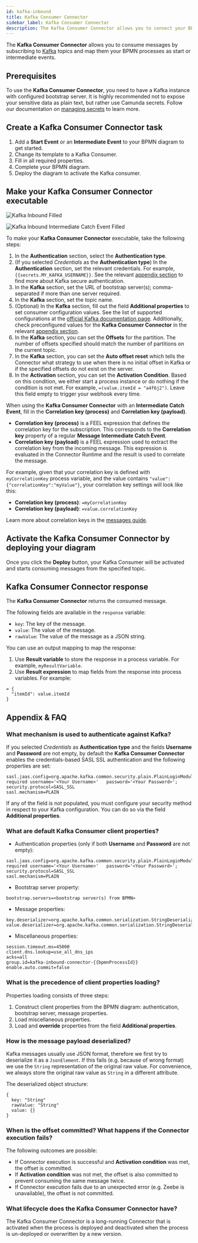 ```yaml
---
id: kafka-inbound
title: Kafka Consumer Connector
sidebar_label: Kafka Consumer Connector
description: The Kafka Consumer Connector allows you to connect your BPMN service with Kafka. Learn how to create a Kafka Consumer Connector and make it executable.
---
```


The **Kafka Consumer Connector** allows you to consume messages by subscribing to [Kafka](https://kafka.apache.org/) topics and map them your BPMN processes as start or intermediate events.

## Prerequisites

To use the **Kafka Consumer Connector**, you need to have a Kafka instance with configured bootstrap server.
It is highly recommended not to expose your sensitive data as plain text, but rather use Camunda secrets. Follow our documentation on [managing secrets](/components/console/manage-clusters/manage-secrets.md) to learn more.

## Create a Kafka Consumer Connector task

1. Add a **Start Event** or an **Intermediate Event** to your BPMN diagram to get started.
2. Change its template to a Kafka Consumer.
3. Fill in all required properties.
4. Complete your BPMN diagram.
5. Deploy the diagram to activate the Kafka consumer.

## Make your Kafka Consumer Connector executable

![Kafka Inbound Filled](../img/connectors-kafka-inbound-filled.png)

![Kafka Inbound Intermediate Catch Event Filled](../img/connectors-kafka-inbound-intermediate-catch-event-filled.png)

To make your **Kafka Consumer Connector** executable, take the following steps:

1. In the **Authentication** section, select the **Authentication type**.
2. (If you selected _Credentials_ as the **Authentication type**) In the **Authentication** section, set the relevant credentials. For example, `{{secrets.MY_KAFKA_USERNAME}}`. See the relevant [appendix section](#what-mechanism-is-used-to-authenticate-against-kafka) to find more about Kafka secure authentication.
3. In the **Kafka** section, set the URL of bootstrap server(s); comma-separated if more than one server required.
4. In the **Kafka** section, set the topic name.
5. (Optional) In the **Kafka** section, fill out the field **Additional properties** to set consumer configuration values. See the list of supported configurations at the [official Kafka documentation page](https://kafka.apache.org/documentation/#consumerconfigs). Additionally, check preconfigured values for the **Kafka Consumer Connector** in the relevant [appendix section](#what-are-default-kafka-consumer-client-properties).
6. In the **Kafka** section, you can set the **Offsets** for the partition. The number of offsets specified should match the number of partitions on the current topic.
7. In the **Kafka** section, you can set the **Auto offset reset** which tells the Connector what strategy to use when there is no initial offset in Kafka or if the specified offsets do not exist on the server.
8. In the **Activation** section, you can set the **Activation Condition**. Based on this condition, we either start a process instance or do nothing if the condition is not met. For example, `=(value.itemId = "a4f6j2")`. Leave this field empty to trigger your webhook every time.

When using the **Kafka Consumer Connector** with an **Intermediate Catch Event**, fill in the **Correlation key (process)** and **Correlation key (payload)**.

- **Correlation key (process)** is a FEEL expression that defines the correlation key for the subscription. This corresponds to the **Correlation key** property of a regular **Message Intermediate Catch Event**.
- **Correlation key (payload)** is a FEEL expression used to extract the correlation key from the incoming message. This expression is evaluated in the Connector Runtime and the result is used to correlate the message.

For example, given that your correlation key is defined with `myCorrelationKey` process variable, and the value contains `"value":{"correlationKey":"myValue"}`, your correlation key settings will look like this:

- **Correlation key (process)**: `=myCorrelationKey`
- **Correlation key (payload)**: `=value.correlationKey`

Learn more about correlation keys in the [messages guide](../../../concepts/messages).

## Activate the Kafka Consumer Connector by deploying your diagram

Once you click the **Deploy** button, your Kafka Consumer will be activated and starts consuming messages from the specified topic.

## Kafka Consumer Connector response

The **Kafka Consumer Connector** returns the consumed message.

The following fields are available in the `response` variable:

- `key`: The key of the message.
- `value`: The value of the message.
- `rawValue`: The value of the message as a JSON string.

You can use an output mapping to map the response:

1. Use **Result variable** to store the response in a process variable. For example, `myResultVariable`.
2. Use **Result expression** to map fields from the response into process variables. For example:

```
= {
  "itemId": value.itemId
}
```

## Appendix & FAQ

### What mechanism is used to authenticate against Kafka?

If you selected _Credentials_ as **Authentication type** and the fields **Username** and **Password** are not empty, by default the **Kafka Consumer Connector** enables the credentials-based SASL SSL authentication and the following properties are set:

```
sasl.jaas.config=org.apache.kafka.common.security.plain.PlainLoginModule   required username='<Your Username>'   password='<Your Password>';
security.protocol=SASL_SSL
sasl.mechanism=PLAIN
```

If any of the field is not populated, you must configure your security method in respect to your Kafka configuration. You can do so via the field **Additional properties**.

### What are default Kafka Consumer client properties?

- Authentication properties (only if both **Username** and **Password** are not empty):

```
sasl.jaas.config=org.apache.kafka.common.security.plain.PlainLoginModule   required username='<Your Username>'   password='<Your Password>';
security.protocol=SASL_SSL
sasl.mechanism=PLAIN
```

- Bootstrap server property:

```
bootstrap.servers=<bootstrap server(s) from BPMN>
```

- Message properties:

```
key.deserializer=org.apache.kafka.common.serialization.StringDeserializer
value.deserializer=org.apache.kafka.common.serialization.StringDeserializer
```

- Miscellaneous properties:

```
session.timeout.ms=45000
client.dns.lookup=use_all_dns_ips
acks=all
group.id=kafka-inbound-connector-{{bpmnProcessId}}
enable.auto.commit=false
```

### What is the precedence of client properties loading?

Properties loading consists of three steps:

1. Construct client properties from the BPMN diagram: authentication, bootstrap server, message properties.
2. Load miscellaneous properties.
3. Load and **override** properties from the field **Additional properties**.

### How is the message payload deserialized?

Kafka messages usually use JSON format, therefore we first try to deserialize it as a `JsonElement`. If this fails (e.g. because of wrong format) we use the `String` representation of the original raw value. For convenience, we always store the original raw value as `String` in a different attribute.

The deserialized object structure:

```
{
  key: "String"
  rawValue: "String"
  value: {}
}
```

### When is the offset committed? What happens if the Connector execution fails?

The following outcomes are possible:

- If Connector execution is successful and **Activation condition** was met, the offset is committed.
- If **Activation condition** was not met, the offset is also committed to prevent consuming the same message twice.
- If Connector execution fails due to an unexpected error (e.g. Zeebe is unavailable), the offset is not committed.

### What lifecycle does the Kafka Consumer Connector have?

The Kafka Consumer Connector is a long-running Connector that is activated when the process is deployed and deactivated when the process is un-deployed or overwritten by a new version.
